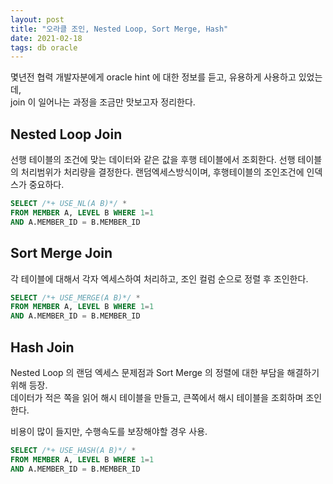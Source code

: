```yaml
---
layout: post
title: "오라클 조인, Nested Loop, Sort Merge, Hash"
date: 2021-02-18
tags: db oracle
---
```


몇년전 협력 개발자분에게 oracle hint 에 대한 정보를 듣고, 유용하게 사용하고 있었는데,  
join 이 일어나는 과정을 조금만 맛보고자 정리한다.

## Nested Loop Join
선행 테이블의 조건에 맞는 데이터와 같은 값을 후행 테이블에서 조회한다.
선행 테이블의 처리범위가 처리량을 결정한다. 랜덤엑세스방식이며, 후행테이블의 조인조건에 인덱스가 중요하다.
``` sql
SELECT /*+ USE_NL(A B)*/ *
FROM MEMBER A, LEVEL B WHERE 1=1
AND A.MEMBER_ID = B.MEMBER_ID
```

## Sort Merge Join
각 테이블에 대해서 각자 엑세스하여 처리하고, 조인 컬럼 순으로 정렬 후 조인한다.

``` sql
SELECT /*+ USE_MERGE(A B)*/ *
FROM MEMBER A, LEVEL B WHERE 1=1
AND A.MEMBER_ID = B.MEMBER_ID
```

## Hash Join

Nested Loop 의 랜덤 엑세스 문제점과 Sort Merge 의 정렬에 대한 부담을 해결하기 위해 등장.  
데이터가 적은 쪽을 읽어 해시 테이블을 만들고, 큰쪽에서 해시 테이블을 조회하며 조인한다.

비용이 많이 들지만, 수행속도를 보장해야할 경우 사용.

``` sql
SELECT /*+ USE_HASH(A B)*/ *
FROM MEMBER A, LEVEL B WHERE 1=1
AND A.MEMBER_ID = B.MEMBER_ID
```

